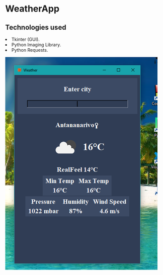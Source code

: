# WeatherApp

## Technologies used

<li>Tkinter (GUI).
<li>Python Imaging Library.
<li>Python Requests.

![alt text](https://github.com/Greccu/OtherProjects/blob/master/WeatherApp/image.png)
